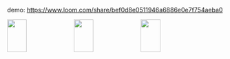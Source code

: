 demo: https://www.loom.com/share/bef0d8e0511946a6886e0e7f754aeba0
 
<img width=30% height=14% src="https://user-images.githubusercontent.com/62088928/235793804-b7b2bc03-725f-4e4f-ba29-a5930e7e191f.jpg">  <img width=30% height=14% src="https://user-images.githubusercontent.com/62088928/235793850-a50b1187-3cdd-47d0-9576-e11aea0c2397.jpg">  <img width=30% height=14% src="https://user-images.githubusercontent.com/62088928/235793884-4beebaff-3c7c-42ff-8a1f-07eaa4951f57.jpg">
